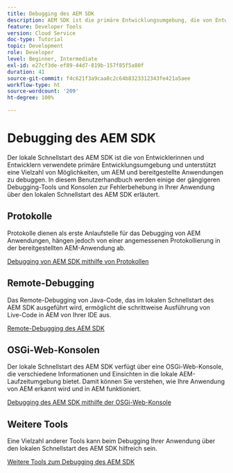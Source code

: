 ```yaml
---
title: Debugging des AEM SDK
description: AEM SDK ist die primäre Entwicklungsumgebung, die von Entwicklerinnen und Entwicklern verwendet wird und eine Vielzahl von Möglichkeiten zur Fehlerbehebung in AEM und bereitgestellten Anwendungen unterstützt.
feature: Developer Tools
version: Cloud Service
doc-type: Tutorial
topic: Development
role: Developer
level: Beginner, Intermediate
exl-id: e27cf3de-ef89-44d7-819b-157f85f5a80f
duration: 41
source-git-commit: f4c621f3a9caa8c2c64b8323312343fe421a5aee
workflow-type: ht
source-wordcount: '209'
ht-degree: 100%

---
```


# Debugging des AEM SDK

Der lokale Schnellstart des AEM SDK ist die von Entwicklerinnen und Entwicklern verwendete primäre Entwicklungsumgebung und unterstützt eine Vielzahl von Möglichkeiten, um AEM und bereitgestellte Anwendungen zu debuggen. In diesem Benutzerhandbuch werden einige der gängigeren Debugging-Tools und Konsolen zur Fehlerbehebung in Ihrer Anwendung über den lokalen Schnellstart des AEM SDK erläutert.

## Protokolle

Protokolle dienen als erste Anlaufstelle für das Debugging von AEM Anwendungen, hängen jedoch von einer angemessenen Protokollierung in der bereitgestellten AEM-Anwendung ab.

[Debugging von AEM SDK mithilfe von Protokollen](./logs.md)

## Remote-Debugging

Das Remote-Debugging von Java-Code, das im lokalen Schnellstart des AEM SDK ausgeführt wird, ermöglicht die schrittweise Ausführung von Live-Code in AEM von Ihrer IDE aus.

[Remote-Debugging des AEM SDK](./remote-debugging.md)

## OSGi-Web-Konsolen

Der lokale Schnellstart des AEM SDK verfügt über eine OSGi-Web-Konsole, die verschiedene Informationen und Einsichten in die lokale AEM-Laufzeitumgebung bietet. Damit können Sie verstehen, wie Ihre Anwendung von AEM erkannt wird und in AEM funktioniert.

[Debugging des AEM SDK mithilfe der OSGi-Web-Konsole](./osgi-web-consoles.md)

## Weitere Tools

Eine Vielzahl anderer Tools kann beim Debugging Ihrer Anwendung über den lokalen Schnellstart des AEM SDK hilfreich sein.

[Weitere Tools zum Debugging des AEM SDK](./other-tools.md)
